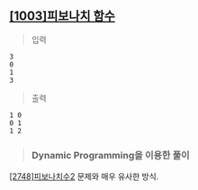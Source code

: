 
## [[1003]피보나치 함수](https://www.acmicpc.net/problem/1003)

> 입력

	3
	0
	1
	3

> 출력

	1 0
	0 1
	1 2

> ### Dynamic Programming을 이용한 풀이
[[2748]피보나치수2](https://www.acmicpc.net/problem/2748) 문제와 매우 유사한 방식.